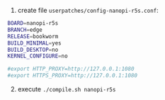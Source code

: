 1. create file `userpatches/config-nanopi-r5s.conf`:

```sh
BOARD=nanopi-r5s
BRANCH=edge
RELEASE=bookworm
BUILD_MINIMAL=yes
BUILD_DESKTOP=no
KERNEL_CONFIGURE=no

#export HTTP_PROXY=http://127.0.0.1:1080
#export HTTPS_PROXY=http://127.0.0.1:1080
```

2. execute `./compile.sh nanopi-r5s`